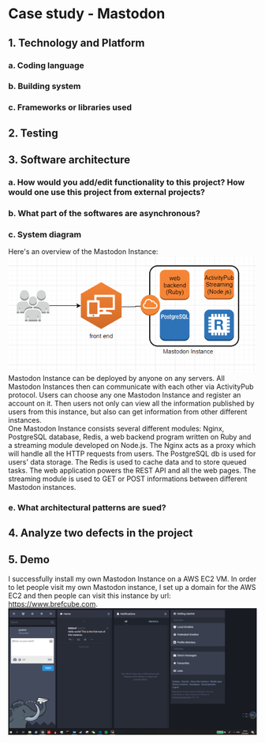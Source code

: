 # Case study - Mastodon
## 1. Technology and Platform
### a. Coding language
### b. Building system
### c. Frameworks or libraries used
## 2. Testing
## 3. Software architecture
### a. How would you add/edit functionality to this project? How would one use this project from external projects?
### b. What part of the softwares are asynchronous?
### c. System diagram
Here's an overview of the Mastodon Instance:  
<img src="./images/Mastodon_Instance.PNG">  
Mastodon Instance can be deployed by anyone on any servers. All Mastodon Instances then can communicate with each other via ActivityPub protocol. Users can choose any one Mastodon Instance and register an account on it. Then users not only can view all the information published by users from this instance, but also can get information from other different instances.  
One Mastodon Instance consists several different modules: Nginx, PostgreSQL database, Redis, a web backend program written on Ruby and a streaming module developed on Node.js. The Nginx acts as a proxy which will handle all the HTTP requests from users. The PostgreSQL db is used for users' data storage. The Redis is used to cache data and to store queued tasks. The web application powers the REST API and all the web pages. The streaming module is used to GET or POST informations between different Mastodon instances.
### e. What architectural patterns are sued?

## 4. Analyze two defects in the project
## 5. Demo
I successfully install my own Mastodon Instance on a AWS EC2 VM. In order to let people visit my own Mastodon instance, I set up a domain for the AWS EC2 and then people can visit this instance by url: <https://www.brefcube.com>.
<img src="./images/website.PNG">